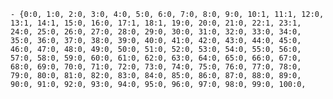 
    - {0:0, 1:0, 2:0, 3:0, 4:0, 5:0, 6:0, 7:0, 8:0, 9:0, 10:1, 11:1, 12:0, 13:1, 14:1, 15:0, 16:0, 17:1, 18:1, 19:0, 20:0, 21:0, 22:1, 23:1, 24:0, 25:0, 26:0, 27:0, 28:0, 29:0, 30:0, 31:0, 32:0, 33:0, 34:0, 35:0, 36:0, 37:0, 38:0, 39:0, 40:0, 41:0, 42:0, 43:0, 44:0, 45:0, 46:0, 47:0, 48:0, 49:0, 50:0, 51:0, 52:0, 53:0, 54:0, 55:0, 56:0, 57:0, 58:0, 59:0, 60:0, 61:0, 62:0, 63:0, 64:0, 65:0, 66:0, 67:0, 68:0, 69:0, 70:0, 71:0, 72:0, 73:0, 74:0, 75:0, 76:0, 77:0, 78:0, 79:0, 80:0, 81:0, 82:0, 83:0, 84:0, 85:0, 86:0, 87:0, 88:0, 89:0, 90:0, 91:0, 92:0, 93:0, 94:0, 95:0, 96:0, 97:0, 98:0, 99:0, 100:0,